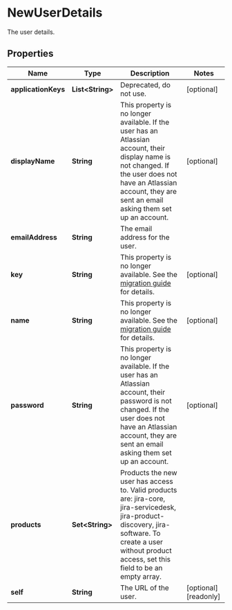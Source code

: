 

# NewUserDetails

The user details.

## Properties

| Name | Type | Description | Notes |
|------------ | ------------- | ------------- | -------------|
|**applicationKeys** | **List&lt;String&gt;** | Deprecated, do not use. |  [optional] |
|**displayName** | **String** | This property is no longer available. If the user has an Atlassian account, their display name is not changed. If the user does not have an Atlassian account, they are sent an email asking them set up an account. |  [optional] |
|**emailAddress** | **String** | The email address for the user. |  |
|**key** | **String** | This property is no longer available. See the [migration guide](https://developer.atlassian.com/cloud/jira/platform/deprecation-notice-user-privacy-api-migration-guide/) for details. |  [optional] |
|**name** | **String** | This property is no longer available. See the [migration guide](https://developer.atlassian.com/cloud/jira/platform/deprecation-notice-user-privacy-api-migration-guide/) for details. |  [optional] |
|**password** | **String** | This property is no longer available. If the user has an Atlassian account, their password is not changed. If the user does not have an Atlassian account, they are sent an email asking them set up an account. |  [optional] |
|**products** | **Set&lt;String&gt;** | Products the new user has access to. Valid products are: jira-core, jira-servicedesk, jira-product-discovery, jira-software. To create a user without product access, set this field to be an empty array. |  |
|**self** | **String** | The URL of the user. |  [optional] [readonly] |



